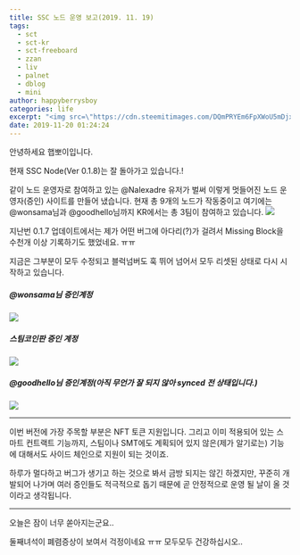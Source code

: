 ```yaml
---
title: SSC 노드 운영 보고(2019. 11. 19)
tags:
  - sct
  - sct-kr
  - sct-freeboard
  - zzan
  - liv
  - palnet
  - dblog
  - mini
author: happyberrysboy
categories: life
excerpt: "<img src=\"https://cdn.steemitimages.com/DQmPRYEm6FpXWoU5mDjxfZeFgo5JMM7Hf1UF7iNWM3tUihr/image.png\" />\r\n안녕하세요 햅뽀이입니다.  현재 SSC Node(Ver 0.1.8)는 잘 돌아가고 있습니다.!  같이 노드 운영자로 참여하고 있는 @Nalexadre 유저가 벌써 이렇게 멋들어진 노드 운영자(증인) 사이트를 만들어 냈습니다. 현재 총 9개의 노드가 작동중이고 여기에는 @wonsama님과 @goodhello님까지 KR에서는 총 3팀이 참여하고 있습니다.   ....."
date: 2019-11-20 01:24:24
---
```


안녕하세요 햅뽀이입니다.

현재 SSC Node(Ver 0.1.8)는 잘 돌아가고 있습니다.!

같이 노드 운영자로 참여하고 있는 @Nalexadre 유저가 벌써 이렇게 멋들어진 노드 운영자(증인) 사이트를 만들어 냈습니다. 현재 총 9개의 노드가 작동중이고 여기에는 @wonsama님과 @goodhello님까지 KR에서는 총 3팀이 참여하고 있습니다.
 ![](https://cdn.steemitimages.com/DQmPRYEm6FpXWoU5mDjxfZeFgo5JMM7Hf1UF7iNWM3tUihr/image.png)

지난번 0.1.7 업데이트에서는 제가 어떤 버그에 아다리(?)가 걸려서 Missing Block을 수천개 이상 기록하기도 했었네요. ㅠㅠ

지금은 그부분이 모두 수정되고 블럭넘버도 훅 뛰어 넘어서 모두 리셋된 상태로 다시 시작하고 있습니다.

##### @wonsama님 증인계정
![](https://cdn.steemitimages.com/DQmS3jyfhtYcUDmEWMmLGURKueASnWAcu1uyExfHMPoGU7B/image.png)

##### 스팀코인판 증인 계정
![](https://cdn.steemitimages.com/DQmZBTyKXmXAzYCCez7ca2NRxPZ6EDRMNnVDD1ZyvuMqLm1/image.png)

##### @goodhello님 증인계정(아직 무언가 잘 되지 않아 synced 전 상태입니다.)
![](https://cdn.steemitimages.com/DQmQVuUYELjHopw8CKtgAhd9ebf4EKFR2aD6kBcKsmdSwtW/image.png)
___

이번 버전에 가장 주목할 부분은 NFT 토큰 지원입니다. 그리고 이미 적용되어 있는 스마트 컨트랙트 기능까지, 스팀이나 SMT에도 계획되어 있지 않은(제가 알기로는) 기능에 대해서도 사이드 체인으로 지원이 되는 것이죠.

하루가 멀다하고 버그가 생기고 하는 것으로 봐서 금방 되지는 않긴 하겠지만, 꾸준히 개발되어 나가며 여러 증인들도 적극적으로 돕기 때문에 곧 안정적으로 운영 될 날이 올 것이라고 생각됩니다.

___

오늘은 잠이 너무 쏟아지는군요.. 

둘째녀석이 폐렴증상이 보여서 걱정이네요 ㅠㅠ 모두모두 건강하십시오..